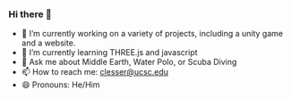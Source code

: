 ### Hi there 👋

- 🔭 I’m currently working on a variety of projects, including a unity game and a website.
- 🌱 I’m currently learning THREE.js and javascript
- 💬 Ask me about Middle Earth, Water Polo, or Scuba Diving
- 📫 How to reach me: clesser@ucsc.edu
- 😄 Pronouns: He/Him
<!--
**chlesser/chlesser** is a ✨ _special_ ✨ repository because its `README.md` (this file) appears on your GitHub profile.

Here are some ideas to get you started:

-->
